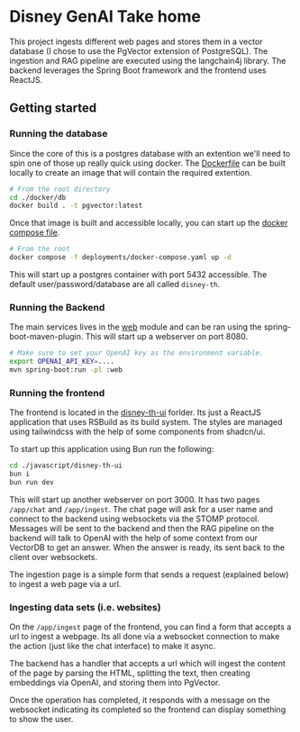 # Disney GenAI Take home

This project ingests different web pages and stores them in a vector database (I chose to use the PgVector extension of PostgreSQL). The ingestion and RAG pipeline are executed using the langchain4j library. The backend leverages the Spring Boot framework and the frontend uses ReactJS. 

## Getting started

### Running the database

Since the core of this is a postgres database with an extention we'll need to spin one of those up really quick using docker. The [Dockerfile](./docker/db/Dockerfile) can be built locally to create an image that will contain the required extention. 

```bash
# From the root directory
cd ./docker/db
docker build . -t pgvector:latest
```

Once that image is built and accessible locally, you can start up the [docker compose file](./deployments/docker-compose.yaml). 

```bash
# From the root
docker compose -f deployments/docker-compose.yaml up -d
```

This will start up a postgres container with port 5432 accessible. The default user/password/database are all called `disney-th`.  


### Running the Backend

The main services lives in the [web](./java/web) module and can be ran using the spring-boot-maven-plugin. This will start up a webserver on port 8080.

```bash
# Make sure to set your OpenAI key as the environment variable. 
export OPENAI_API_KEY=....
mvn spring-boot:run -pl :web
```

### Running the frontend 

The frontend is located in the [disney-th-ui](./javascript/disney-th-ui) forlder. Its just a ReactJS application that uses RSBuild as its build system. The styles are managed using tailwindcss with the help of some components from shadcn/ui. 

To start up this application using Bun run the following:

```bash
cd ./javascript/disney-th-ui
bun i
bun run dev
```

This will start up another webserver on port 3000. It has two pages `/app/chat` and `/app/ingest`. The chat page will ask for a user name and connect to the backend using websockets via the STOMP protocol. Messages will be sent to the backend and then the RAG pipeline on the backend will talk to OpenAI with the help of some context from our VectorDB to get an answer. When the answer is ready, its sent back to the client over websockets. 

The ingestion page is a simple form that sends a request (explained below) to ingest a web page via a url. 

### Ingesting data sets (i.e. websites)

On the `/app/ingest` page of the frontend, you can find a form that accepts a url to ingest a webpage. Its all done via a websocket connection to make the action (just like the chat interface) to make it async. 

The backend has a handler that accepts a url which will ingest the content of the page by parsing the HTML, splitting the text, then creating embeddings via OpenAI, and storing them into PgVector. 

Once the operation has completed, it responds with a message on the websocket indicating its completed so the frontend can display something to show the user. 

